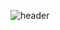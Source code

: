 <!--타이틀-->
![header](https://capsule-render.vercel.app/api?type=venom&color=gradient&height=300&text=Stroke&section=header&text=heesu%20Jang&fontSize=90)
